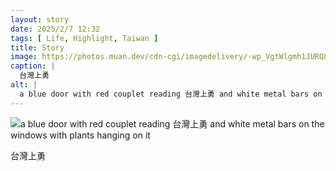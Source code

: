 ```yaml
---
layout: story
date: 2025/2/7 12:32
tags: [ Life, Highlight, Taiwan ]
title: Story
image: https://photos.muan.dev/cdn-cgi/imagedelivery/-wp_VgtWlgmh1JURQ8t1mg/faa2b468-01d7-44d6-f76b-edf935eea400/public
caption: |
  台灣上勇
alt: |
  a blue door with red couplet reading 台灣上勇 and white metal bars on the windows with plants hanging on it
---
```



![a blue door with red couplet reading 台灣上勇 and white metal bars on the windows with plants hanging on it](https://photos.muan.dev/cdn-cgi/imagedelivery/-wp_VgtWlgmh1JURQ8t1mg/faa2b468-01d7-44d6-f76b-edf935eea400/public)

台灣上勇
